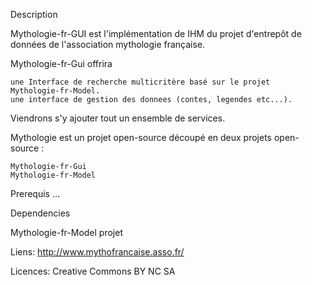 Description

Mythologie-fr-GUI est l'implémentation de IHM du projet d'entrepôt de données de l'association mythologie française.

Mythologie-fr-Gui offrira

    une Interface de recherche multicritère basé sur le projet    	Mythologie-fr-Model.
    une interface de gestion des donnees (contes, legendes etc...).

Viendrons s'y ajouter tout un ensemble de services.

Mythologie est un projet open-source découpé en deux projets open-source :

    Mythologie-fr-Gui
    Mythologie-fr-Model


Prerequis
  ...
   
Dependencies

   Mythologie-fr-Model projet

Liens:
http://www.mythofrancaise.asso.fr/

Licences:
Creative Commons BY NC SA

